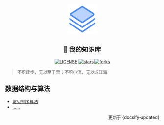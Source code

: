 <p align="center">
    <a href="https://github.com/liuyuhe666/docs"><img width="100px" src="./images/logo.png" alt="logo"></a>
    <h2 align="center">📖 我的知识库</h2>
</p>
<p align="center">
    <a href="https://github.com/liuyuhe666/docs/blob/main/LICENSE"><img src="https://img.shields.io/github/license/liuyuhe666/docs?color=42b883&style=flat-square" alt="LICENSE"></a>
    <a href="https://github.com/liuyuhe666/docs/stargazers"><img src="https://img.shields.io/github/stars/liuyuhe666/docs?color=42b883&logo=github&style=flat-square" alt="stars"></a>
    <a href="https://github.com/liuyuhe666/docs/network/members"><img src="https://img.shields.io/github/forks/liuyuhe666/docs?color=42b883&logo=github&style=flat-square" alt="forks"></a>
</p>

> 不积跬步，无以至千里；不积小流，无以成江海

## 数据结构与算法

- [常见排序算法](数据结构与算法/常见排序算法.md)
- [……](#数据结构与算法)

<div>
    <p align="right">更新于 {docsify-updated}</p>
</div>
